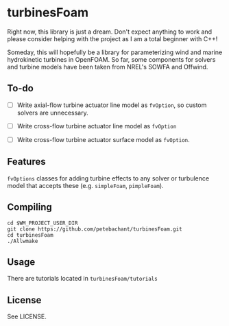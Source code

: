 turbinesFoam
============

Right now, this library is just a dream. Don't expect anything to work and please
consider helping with the project as I am a total beginner with C++! 

Someday, this will hopefully be a library for parameterizing wind and marine 
hydrokinetic turbines in OpenFOAM. So far, some components for solvers 
and turbine models have been taken from NREL's SOWFA and Offwind.

To-do
-----
  - [ ] Write axial-flow turbine actuator line model as `fvOption`, so custom
        solvers are unnecessary. 
  - [ ] Write cross-flow turbine actuator line model as `fvOption`
  - [ ] Write cross-flow turbine actuator surface model as `fvOption`.


Features
--------
`fvOptions` classes for adding turbine effects to any solver or turbulence model
that accepts these (e.g. `simpleFoam`, `pimpleFoam`). 


Compiling
---------

```
cd $WM_PROJECT_USER_DIR
git clone https://github.com/petebachant/turbinesFoam.git
cd turbinesFoam
./Allwmake
```

Usage
-----
There are tutorials located in `turbinesFoam/tutorials`

License
-------

See LICENSE.

